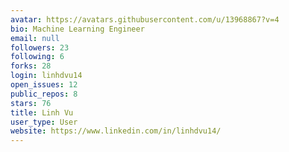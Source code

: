 ```yaml
---
avatar: https://avatars.githubusercontent.com/u/13968867?v=4
bio: Machine Learning Engineer
email: null
followers: 23
following: 6
forks: 28
login: linhdvu14
open_issues: 12
public_repos: 8
stars: 76
title: Linh Vu
user_type: User
website: https://www.linkedin.com/in/linhdvu14/
---
```

